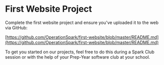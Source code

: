 # First Website Project

Complete the first website project and ensure you've uploaded it to the web via GitHub:

[https://github.com/OperationSpark/first-website/blob/master/README.md](https://github.com/OperationSpark/first-website/blob/master/README.md)

To get you started on our projects, feel free to do this during a Spark Club session or with the help of your Prep-Year software club at your school.